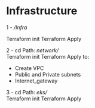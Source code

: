 # Infrastructure

1 -
*/Infra*

Terraform init
Terraform Apply


2 -
cd Path: *network/*  
Terraform init
Terraform Apply to:
 - Create VPC 
 - Public and Private subnets
 - Internet_gateway

3 - 
cd Path: *eks/*  
Terraform init
Terraform Apply
